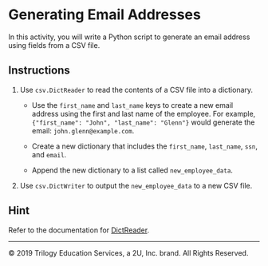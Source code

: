 # Generating Email Addresses

In this activity, you will write a Python script to generate an email address using fields from a CSV file.

## Instructions

1. Use `csv.DictReader` to read the contents of a CSV file into a dictionary.

    * Use the `first_name` and `last_name` keys to create a new email address using the first and last name of the employee. For example, `{"first_name": "John", "last_name": "Glenn"}` would generate the email: `john.glenn@example.com`.

    * Create a new dictionary that includes the `first_name`, `last_name`, `ssn`, and `email`.

    * Append the new dictionary to a list called `new_employee_data`.

2. Use `csv.DictWriter` to output the `new_employee_data` to a new CSV file.

## Hint

Refer to the documentation for [DictReader](https://docs.python.org/3/library/csv.html#csv.DictReader).

---

© 2019 Trilogy Education Services, a 2U, Inc. brand. All Rights Reserved.
